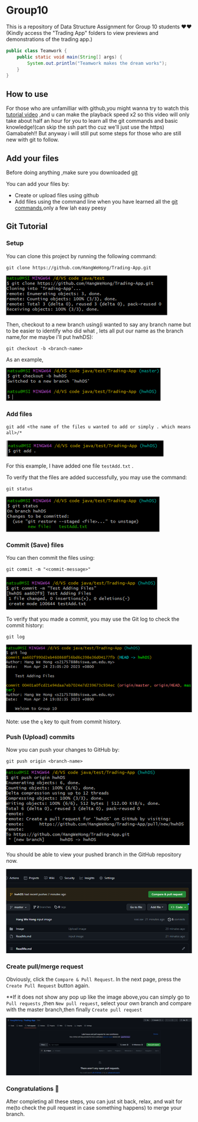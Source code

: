 # Group10

This is a repository of Data Structure Assignment for Group 10 students ❤❤<br>
(Kindly access the "Trading App" folders to view previews and demonstrations of the trading app.)

```java
public class Teamwork {
    public static void main(String[] args) {
        System.out.println("Teamwork makes the dream works");
    }
}
```

## How to use

For those who are unfamilliar with github,you might wanna try to watch this [tutorial video](https://www.youtube.com/watch?v=RGOj5yH7evk) ,and u can make the playback speed x2 so this video will only take about half an hour for you to learn all the git commands and basic knowledge!(can skip the ssh part tho cuz we'll just use the https) Gamabateh!! But anyway i will still put some steps for those who are still new with git to follow.

## Add your files
Before doing anything ,make sure you downloaded [git](https://www.atlassian.com/git/tutorials/install-git?section=git-for-mac-installer)

You can add your files by:

- Create or upload files using github
- Add files using the command line when you have learned all the [git commands](https://gist.github.com/gwenf/19e5748a5391929e8e938a22c8a4b3f2),only a few lah easy peesy


## Git Tutorial

### Setup

You can clone this project by running the following command:

```shell
git clone https://github.com/HangWeHong/Trading-App.git
```

![](Image/ReadMe1.png)

Then, checkout to a new branch using(i wanted to say any branch name but to be easier to identify who did what , lets all put our name as the branch name,for me maybe i'll put hwhDS):

```shell
git checkout -b <branch-name>
```

As an example,

![](Image/ReadMe2.png)


### Add files

```shell
git add <the name of the files u wanted to add or simply . which means all>/*
```

![](Image/ReadMe3.png)

For this example, I have added one file `testAdd.txt` .

To verify that the files are added successfully, you may use the command:

```shell
git status
```

![](Image/ReadMe4.png)

### Commit (Save) files

You can then commit the files using:

```shell
git commit -m "<commit-message>"
```

![](Image/ReadMe5.png)

To verify that you made a commit, you may use the Git log to check the commit history:

```shell
git log
```

![](Image/ReadMe6.png)

Note: use the `q` key to quit from commit history.

### Push (Upload) commits

Now you can push your changes to GitHub by:

```shell
git push origin <branch-name>
```

![](Image/ReadMe7.png)

You should be able to view your pushed branch in the GitHub repository now.

![](Image/ReadMe8.png)


### Create pull/merge request

Obviously, click the `Compare & Pull Request`. In the next page, press the `Create Pull Request` button again.

**If it does not show any pop up like the image above,you can simply go to `Pull requests` ,then `New pull request`, select your own branch and compare with the master branch,then finally `Create pull request`

![](Image/ReadMe9.png)

### Congratulations 🎉

After completing all these steps, you can just sit back, relax, and wait for me(to check the pull request in case something happens) to merge your branch.

